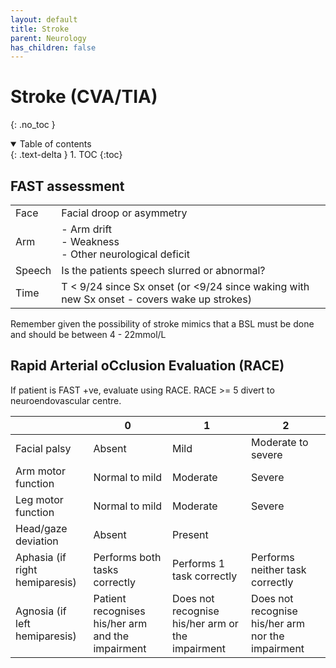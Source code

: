 ```yaml
---
layout: default
title: Stroke
parent: Neurology
has_children: false
---
```


# Stroke (CVA/TIA)
{: .no_toc }

<details open markdown="block">
  <summary>
    Table of contents
  </summary>
  {: .text-delta }
1. TOC
{:toc}
</details>

## FAST assessment

|        |                                                                                            |
|--------|--------------------------------------------------------------------------------------------|
| Face   | Facial droop or asymmetry                                                                  |
| Arm    | - Arm drift <br> - Weakness <br> - Other neurological deficit                              |
| Speech | Is the patients speech slurred or abnormal?                                                |
| Time   | T < 9/24 since Sx onset (or <9/24 since waking with new Sx onset - covers wake up strokes) |

Remember given the possibility of stroke mimics that a BSL must be done and should be between 4 - 22mmol/L

## Rapid Arterial oCclusion Evaluation (RACE)

If patient is FAST +ve, evaluate using RACE. RACE >= 5 divert to neuroendovascular centre.

|                                | 0                                                 | 1                                                | 2                                                 |
|--------------------------------|---------------------------------------------------|--------------------------------------------------|---------------------------------------------------|
| Facial palsy                   | Absent                                            | Mild                                             | Moderate to severe                                |
| Arm motor function             | Normal to mild                                    | Moderate                                         | Severe                                            |
| Leg motor function             | Normal to mild                                    | Moderate                                         | Severe                                            |
| Head/gaze deviation            | Absent                                            | Present                                          |                                                   |
| Aphasia (if right hemiparesis) | Performs both tasks correctly                     | Performs 1 task correctly                        | Performs neither task correctly                   |
| Agnosia (if left hemiparesis)  | Patient recognises his/her arm and the impairment | Does not recognise his/her arm or the impairment | Does not recognise his/her arm nor the impairment |
